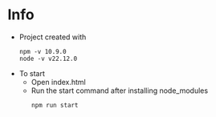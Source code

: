# Info

* Project created with
    ```
    npm -v 10.9.0
    node -v v22.12.0
    ```
* To start
    * Open index.html
    * Run the start command after installing node_modules
        ```
        npm run start
        ```
